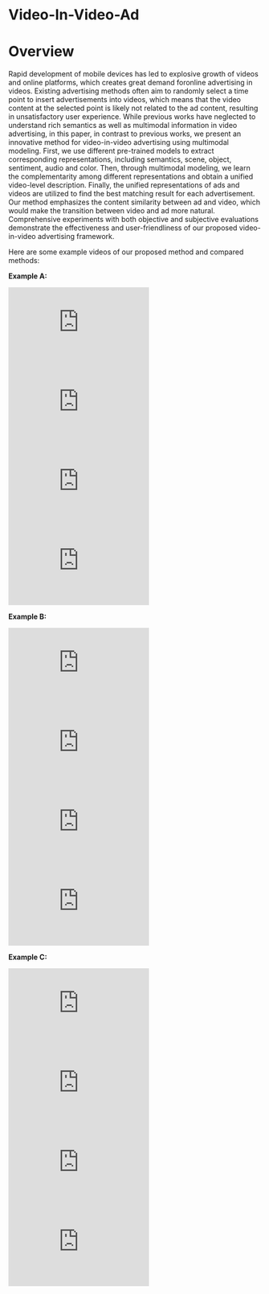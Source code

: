 # Video-In-Video-Ad

# Overview
Rapid development of mobile devices has led to explosive growth of videos and online platforms, which creates great demand foronline advertising in videos. Existing advertising methods often aim to randomly select a time point to insert advertisements into videos, which means that the video content at the selected point is likely not related to the ad content, resulting in unsatisfactory user experience. While previous works have neglected to understand rich semantics as well as multimodal information in video advertising, in this paper, in contrast to previous works, we present an innovative method for video-in-video advertising using multimodal modeling. First, we use different pre-trained models to extract corresponding representations, including semantics, scene, object, sentiment, audio and color. Then, through multimodal modeling, we learn the complementarity among different representations and obtain a unified video-level description. Finally, the unified representations of ads and videos are utilized to find the best matching result for each advertisement. Our method emphasizes the content similarity between ad and video, which would make the transition between video and ad more natural. Comprehensive experiments with both objective and subjective evaluations demonstrate the effectiveness and user-friendliness of our proposed video-in-video advertising framework.


Here are some example videos of our proposed method and compared methods:



**Example A:**

<iframe width="280" height="158" src="https://www.youtube.com/embed/InYc1092hHs" frameborder="0" allow="accelerometer; autoplay; encrypted-media; gyroscope; picture-in-picture" allowfullscreen></iframe> <iframe width="280" height="158" src="https://www.youtube.com/embed/KlGId4-5OTY" frameborder="0" allow="accelerometer; autoplay; encrypted-media; gyroscope; picture-in-picture" allowfullscreen></iframe><iframe width="280" height="158" src="https://www.youtube.com/embed/T69Xkspc_zU" frameborder="0" allow="accelerometer; autoplay; encrypted-media; gyroscope; picture-in-picture" allowfullscreen></iframe><iframe width="280" height="158" src="https://www.youtube.com/embed/_MzuXtgXfWM" frameborder="0" allow="accelerometer; autoplay; encrypted-media; gyroscope; picture-in-picture" allowfullscreen></iframe>


**Example B:**

<iframe width="280" height="158" src="https://www.youtube.com/embed/Hf-nYNQxhH0" frameborder="0" allow="accelerometer; autoplay; encrypted-media; gyroscope; picture-in-picture" allowfullscreen></iframe> <iframe width="280" height="158" src="https://www.youtube.com/embed/_fUCm0uJrto" frameborder="0" allow="accelerometer; autoplay; encrypted-media; gyroscope; picture-in-picture" allowfullscreen></iframe><iframe width="280" height="158" src="https://www.youtube.com/embed/znVMrMNv3xE" frameborder="0" allow="accelerometer; autoplay; encrypted-media; gyroscope; picture-in-picture" allowfullscreen></iframe><iframe width="280" height="158" src="https://www.youtube.com/embed/Kcx8X8ksa0E" frameborder="0" allow="accelerometer; autoplay; encrypted-media; gyroscope; picture-in-picture" allowfullscreen></iframe>


**Example C:**

<iframe width="280" height="158" src="https://www.youtube.com/embed/S60yO9yEG2U" frameborder="0" allow="accelerometer; autoplay; encrypted-media; gyroscope; picture-in-picture" allowfullscreen></iframe> <iframe width="280" height="158" src="https://www.youtube.com/embed/ZqPU3LWIV0k" frameborder="0" allow="accelerometer; autoplay; encrypted-media; gyroscope; picture-in-picture" allowfullscreen></iframe><iframe width="280" height="158" src="https://www.youtube.com/embed/TS8-xk6CFuA" frameborder="0" allow="accelerometer; autoplay; encrypted-media; gyroscope; picture-in-picture" allowfullscreen></iframe><iframe width="280" height="158" src="https://www.youtube.com/embed/kVNLFl43oEA" frameborder="0" allow="accelerometer; autoplay; encrypted-media; gyroscope; picture-in-picture" allowfullscreen></iframe>
